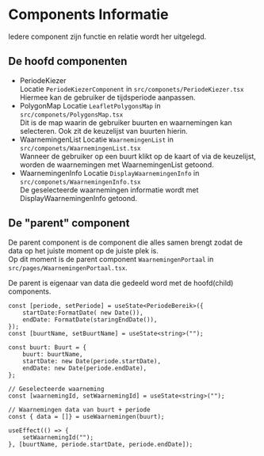# Components Informatie
Iedere component zijn functie en relatie wordt her uitgelegd.
## De hoofd componenten 
- PeriodeKiezer  
Locatie `PeriodeKiezerComponent` in `src/componets/PeriodeKiezer.tsx`  
Hiermee kan de gebruiker de tijdsperiode aanpassen.
- PolygonMap
Locatie `LeafletPolygonsMap` in `src/componets/PolygonsMap.tsx`  
Dit is de map waarin de gebruiker buurten en waarnemingen kan selecteren. Ook zit de keuzelijst van buurten hierin.
- WaarnemingenList
Locatie `WaarnemingenList` in `src/componets/WaarnemingenList.tsx`  
Wanneer de gebruiker op een buurt klikt op de kaart of via de keuzelijst, worden de waarnemingen met WaarnemingenList getoond.
- WaarnemingenInfo
Locatie `DisplayWaarnemingenInfo` in `src/componets/WaarnemingenInfo.tsx`  
De geselecteerde waarnemingen informatie wordt met DisplayWaarnemingenInfo getoond.

## De "parent" component

De parent component is de component die alles samen brengt zodat de data op het juiste moment op de juiste plek is.  
Op dit moment is de parent component `WaarnemingenPortaal` in `src/pages/WaarnemingenPortaal.tsx`.  
  
De parent is eigenaar van data die gedeeld word met de hoofd(child) components.  
```
const [periode, setPeriode] = useState<PeriodeBereik>({
    startDate:FormatDate( new Date()),
    endDate: FormatDate(staringEndDate()),
});
const [buurtName, setBuurtName] = useState<string>("");

const buurt: Buurt = {
    buurt: buurtName,
    startDate: new Date(periode.startDate),
    endDate: new Date(periode.endDate),
};

// Geselecteerde waarneming
const [waarnemingId, setWaarnemingId] = useState<string>("");

// Waarnemingen data van buurt + periode
const { data = []} = useWaarnemingen(buurt);

useEffect(() => {
    setWaarnemingId(""); 
}, [buurtName, periode.startDate, periode.endDate]);

```
